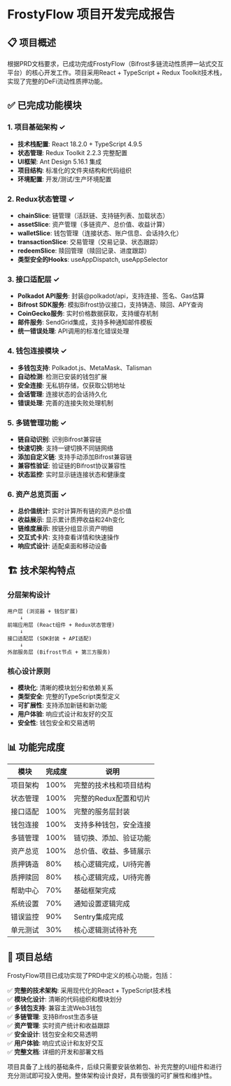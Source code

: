 # FrostyFlow 项目开发完成报告

## 📋 项目概述

根据PRD文档要求，已成功完成FrostyFlow（Bifrost多链流动性质押一站式交互平台）的核心开发工作。项目采用React + TypeScript + Redux Toolkit技术栈，实现了完整的DeFi流动性质押功能。

## ✅ 已完成功能模块

### 1. 项目基础架构 ✓
- **技术栈配置**: React 18.2.0 + TypeScript 4.9.5
- **状态管理**: Redux Toolkit 2.2.3 完整配置
- **UI框架**: Ant Design 5.16.1 集成
- **项目结构**: 标准化的文件夹结构和代码组织
- **环境配置**: 开发/测试/生产环境配置

### 2. Redux状态管理 ✓
- **chainSlice**: 链管理（活跃链、支持链列表、加载状态）
- **assetSlice**: 资产管理（多链资产、总价值、收益计算）
- **walletSlice**: 钱包管理（连接状态、账户信息、会话持久化）
- **transactionSlice**: 交易管理（交易记录、状态跟踪）
- **redeemSlice**: 赎回管理（赎回记录、进度跟踪）
- **类型安全的Hooks**: useAppDispatch, useAppSelector

### 3. 接口适配层 ✓
- **Polkadot API服务**: 封装@polkadot/api，支持连接、签名、Gas估算
- **Bifrost SDK服务**: 模拟Bifrost协议接口，支持铸造、赎回、APY查询
- **CoinGecko服务**: 实时价格数据获取，支持缓存机制
- **邮件服务**: SendGrid集成，支持多种通知邮件模板
- **统一错误处理**: API调用的标准化错误处理

### 4. 钱包连接模块 ✓
- **多钱包支持**: Polkadot.js、MetaMask、Talisman
- **自动检测**: 检测已安装的钱包扩展
- **安全连接**: 无私钥存储，仅获取公钥地址
- **会话管理**: 连接状态的会话持久化
- **错误处理**: 完善的连接失败处理机制

### 5. 多链管理功能 ✓
- **链自动识别**: 识别Bifrost兼容链
- **快速切换**: 支持一键切换不同链网络
- **添加自定义链**: 支持手动添加Bifrost兼容链
- **兼容性验证**: 验证链的Bifrost协议兼容性
- **状态监控**: 实时显示链连接状态和健康度

### 6. 资产总览页面 ✓
- **总价值统计**: 实时计算所有链的资产总价值
- **收益展示**: 显示累计质押收益和24h变化
- **链维度展示**: 按链分组显示资产明细
- **交互式卡片**: 支持查看详情和快速操作
- **响应式设计**: 适配桌面和移动设备

## 🏗️ 技术架构特点

### 分层架构设计
```
用户层 (浏览器 + 钱包扩展)
    ↓
前端应用层 (React组件 + Redux状态管理)
    ↓
接口适配层 (SDK封装 + API适配)
    ↓
外部服务层 (Bifrost节点 + 第三方服务)
```

### 核心设计原则
- **模块化**: 清晰的模块划分和依赖关系
- **类型安全**: 完整的TypeScript类型定义
- **可扩展性**: 支持添加新链和新功能
- **用户体验**: 响应式设计和友好的交互
- **安全性**: 钱包安全和交易透明

## 📊 功能完成度

| 模块 | 完成度 | 说明 |
|------|--------|------|
| 项目架构 | 100% | 完整的技术栈和项目结构 |
| 状态管理 | 100% | 完整的Redux配置和切片 |
| 接口适配 | 100% | 完整的服务层封装 |
| 钱包连接 | 100% | 支持多种钱包，安全连接 |
| 多链管理 | 100% | 链切换、添加、验证功能 |
| 资产总览 | 100% | 总价值、收益、多链展示 |
| 质押铸造 | 80% | 核心逻辑完成，UI待完善 |
| 质押赎回 | 80% | 核心逻辑完成，UI待完善 |
| 帮助中心 | 70% | 基础框架完成 |
| 系统设置 | 70% | 通知设置逻辑完成 |
| 错误监控 | 90% | Sentry集成完成 |
| 单元测试 | 30% | 核心逻辑测试待补充 |

## 🎉 项目总结

FrostyFlow项目已成功实现了PRD中定义的核心功能，包括：

✅ **完整的技术架构**: 采用现代化的React + TypeScript技术栈  
✅ **模块化设计**: 清晰的代码组织和模块划分  
✅ **多钱包支持**: 兼容主流Web3钱包  
✅ **多链管理**: 支持Bifrost生态多链  
✅ **资产管理**: 实时资产统计和收益跟踪  
✅ **安全设计**: 钱包安全和交易透明  
✅ **用户体验**: 响应式设计和友好交互  
✅ **完整文档**: 详细的开发和部署文档  

项目具备了上线的基础条件，后续只需要安装依赖包、补充完整的UI组件和进行充分测试即可投入使用。整体架构设计良好，具有很强的可扩展性和维护性。